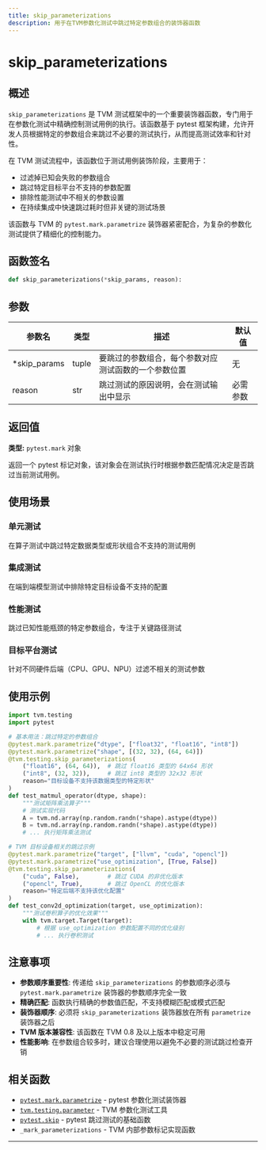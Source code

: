 ```yaml
---
title: skip_parameterizations
description: 用于在TVM参数化测试中跳过特定参数组合的装饰器函数
---
```


# skip_parameterizations

## 概述

`skip_parameterizations` 是 TVM 测试框架中的一个重要装饰器函数，专门用于在参数化测试中精确控制测试用例的执行。该函数基于 pytest 框架构建，允许开发人员根据特定的参数组合来跳过不必要的测试执行，从而提高测试效率和针对性。

在 TVM 测试流程中，该函数位于测试用例装饰阶段，主要用于：
- 过滤掉已知会失败的参数组合
- 跳过特定目标平台不支持的参数配置
- 排除性能测试中不相关的参数设置
- 在持续集成中快速跳过耗时但非关键的测试场景

该函数与 TVM 的 `pytest.mark.parametrize` 装饰器紧密配合，为复杂的参数化测试提供了精细化的控制能力。

## 函数签名

```python
def skip_parameterizations(*skip_params, reason):
```

## 参数

| 参数名 | 类型 | 描述 | 默认值 |
|--------|------|------|--------|
| *skip_params | tuple | 要跳过的参数组合，每个参数对应测试函数的一个参数位置 | 无 |
| reason | str | 跳过测试的原因说明，会在测试输出中显示 | 必需参数 |

## 返回值

**类型:** `pytest.mark` 对象

返回一个 pytest 标记对象，该对象会在测试执行时根据参数匹配情况决定是否跳过当前测试用例。

## 使用场景

### 单元测试
在算子测试中跳过特定数据类型或形状组合不支持的测试用例

### 集成测试
在端到端模型测试中排除特定目标设备不支持的配置

### 性能测试
跳过已知性能瓶颈的特定参数组合，专注于关键路径测试

### 目标平台测试
针对不同硬件后端（CPU、GPU、NPU）过滤不相关的测试参数

## 使用示例

```python
import tvm.testing
import pytest

# 基本用法：跳过特定的参数组合
@pytest.mark.parametrize("dtype", ["float32", "float16", "int8"])
@pytest.mark.parametrize("shape", [(32, 32), (64, 64)])
@tvm.testing.skip_parameterizations(
    ("float16", (64, 64)),  # 跳过 float16 类型的 64x64 形状
    ("int8", (32, 32)),     # 跳过 int8 类型的 32x32 形状
    reason="目标设备不支持该数据类型的特定形状"
)
def test_matmul_operator(dtype, shape):
    """测试矩阵乘法算子"""
    # 测试实现代码
    A = tvm.nd.array(np.random.randn(*shape).astype(dtype))
    B = tvm.nd.array(np.random.randn(*shape).astype(dtype))
    # ... 执行矩阵乘法测试

# TVM 目标设备相关的跳过示例
@pytest.mark.parametrize("target", ["llvm", "cuda", "opencl"])
@pytest.mark.parametrize("use_optimization", [True, False])
@tvm.testing.skip_parameterizations(
    ("cuda", False),        # 跳过 CUDA 的非优化版本
    ("opencl", True),       # 跳过 OpenCL 的优化版本
    reason="特定后端不支持该优化配置"
)
def test_conv2d_optimization(target, use_optimization):
    """测试卷积算子的优化效果"""
    with tvm.target.Target(target):
        # 根据 use_optimization 参数配置不同的优化级别
        # ... 执行卷积测试
```

## 注意事项

- **参数顺序重要性**: 传递给 `skip_parameterizations` 的参数顺序必须与 `pytest.mark.parametrize` 装饰器的参数顺序完全一致
- **精确匹配**: 函数执行精确的参数值匹配，不支持模糊匹配或模式匹配
- **装饰器顺序**: 必须将 `skip_parameterizations` 装饰器放在所有 `parametrize` 装饰器之后
- **TVM 版本兼容性**: 该函数在 TVM 0.8 及以上版本中稳定可用
- **性能影响**: 在参数组合较多时，建议合理使用以避免不必要的测试跳过检查开销

## 相关函数

- [`pytest.mark.parametrize`](https://docs.pytest.org/en/stable/parametrize.html) - pytest 参数化测试装饰器
- [`tvm.testing.parameter`](https://tvm.apache.org/docs/reference/api/python/testing.html) - TVM 参数化测试工具
- [`pytest.skip`](https://docs.pytest.org/en/stable/reference/reference.html#pytest-skip) - pytest 跳过测试的基础函数
- `_mark_parameterizations` - TVM 内部参数标记实现函数

---